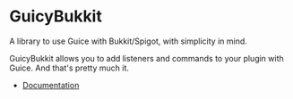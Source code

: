 # GuicyBukkit
A library to use Guice with Bukkit/Spigot, with simplicity in mind.

GuicyBukkit allows you to add listeners and commands to your plugin with Guice. And that's pretty much it.

* [Documentation](https://github.com/jeuxjeux20/guicy-bukkit/wiki)
